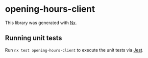 # opening-hours-client

This library was generated with [Nx](https://nx.dev).

## Running unit tests

Run `nx test opening-hours-client` to execute the unit tests via [Jest](https://jestjs.io).
